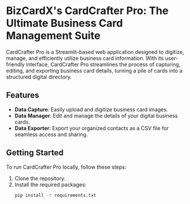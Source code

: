 # BizCardX's CardCrafter Pro: The Ultimate Business Card Management Suite

CardCrafter Pro is a Streamlit-based web application designed to digitize, manage, and efficiently utilize business card information. With its user-friendly interface, CardCrafter Pro streamlines the process of capturing, editing, and exporting business card details, turning a pile of cards into a structured digital directory.

## Features

- **Data Capture**: Easily upload and digitize business card images.
- **Data Manager**: Edit and manage the details of your digital business cards.
- **Data Exporter**: Export your organized contacts as a CSV file for seamless access and sharing.

## Getting Started

To run CardCrafter Pro locally, follow these steps:

1. Clone the repository.
2. Install the required packages:
   ```sh
   pip install -r requirements.txt
